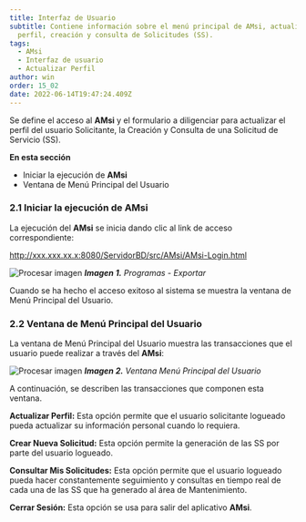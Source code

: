 ```yaml
---
title: Interfaz de Usuario
subtitle: Contiene información sobre el menú principal de AMsi, actualizar
  perfil, creación y consulta de Solicitudes (SS).
tags:
  - AMsi
  - Interfaz de usuario
  - Actualizar Perfil
author: win
order: 15_02
date: 2022-06-14T19:47:24.409Z
---
```

Se define el acceso al **AMsi** y el formulario a diligenciar para actualizar el perfil del usuario Solicitante, la Creación y Consulta de una Solicitud de Servicio (SS).

**En esta sección**

- Iniciar la ejecución de **AMsi**
- Ventana de Menú Principal del Usuario

### 2.1	Iniciar la ejecución de **AMsi**

La ejecución del **AMsi** se inicia dando clic al link de acceso correspondiente:

http://xxx.xxx.xx.x:8080/ServidorBD/src/AMsi/AMsi-Login.html

![Procesar imagen](https://ayuda.winsoftware.com.co/assets/images/cap12/chp12_img01.png)
***Imagen 1.** Programas - Exportar*

Cuando se ha hecho el acceso exitoso al sistema se muestra la ventana de Menú Principal del Usuario.

### 2.2	Ventana de Menú Principal del Usuario

La ventana de Menú Principal del Usuario muestra las transacciones que el usuario puede realizar a través del **AMsi**:

![Procesar imagen](https://ayuda.winsoftware.com.co/assets/images/cap12/chp12_img02.png)
_**Imagen 2.** Ventana Menú Principal del Usuario_

A continuación, se describen las transacciones que componen esta ventana.

**Actualizar Perfil:** Esta opción permite que el usuario solicitante logueado pueda actualizar su información personal cuando lo requiera.

**Crear Nueva Solicitud:** Esta opción permite la generación de las SS por parte del usuario logueado.

**Consultar Mis Solicitudes:** Esta opción permite que el usuario logueado pueda hacer constantemente seguimiento y consultas en tiempo real de cada una de las SS que ha generado al área de Mantenimiento.

**Cerrar Sesión:** Esta opción se usa para salir del aplicativo **AMsi**.
